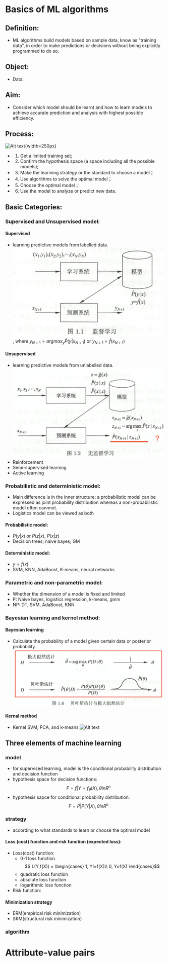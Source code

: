 # Basics of ML algorithms
## Definition: 
- ML algorithms build models based on sample data, know as "training data", in order to make predictions or decisions without being explicitly programmed to do so.
## Object:
- Data:

## Aim:
- Consider which model should be learnt and how to learn models to achieve accurate prediction and analysis with highest possible efficiency.

## Process:
![Alt text](images/1-1.png){width=250px}
- 1. Get a limited training set;
- 2. Confirm the hypothesis space (a space including all the possible models);
- 3. Make the learining strategy or the standard to choose a model；
- 4. Use algorithms to solve the optimal model；
- 5. Choose the optimal model；
- 6. Use the model to analyze or predict new data.

## Basic Categories: 
### Supervised and Unsupervised model:
#### Supervised
- learning predictive models from labelled data.
![Alt text](images/1-2.png)
, where $y_{N+1} = arg max_{y}\hat{P}(y|x_{N+1})$ or $y_{N+1} = \hat{f}(x_{N+1})$
#### Unsupervised
- learning predictive models from unlabelled data.
![Alt text](images/1-3.png)
- Reinforcement
- Semi-supervised learning
- Active learning

### Probabilistic and deterministic model:
- Main difference is in the inner structure: a probabilistic model can be expressed as joint probability distribution whereas a non-probabilistic model often cannnot. 
- Logistics model can be viewed as both
#### Probabilistic model:
- $P(y|x)$ or $P(z|x)$, $P(x|z)$
- Decision trees; naive bayes; GM
#### Deterministic model:
- $y = f(x)$
- SVM, KNN, AdaBoost, K-means, neural networks

### Parametric and non-parametric model:
- Whether the dimension of a model is fixed and limited
- P: Naive bayes, logistics regression, k-means, gmm
- NP: DT, SVM, AdaBoost, KNN

### Bayesian learning and kernel method:
#### Bayesian learning
- Calculate the probability of a model given certain data or posterior probability. 
![Alt text](images/1-4.png)
#### Kernal method
- Kernel SVM, PCA, and k-means
![Alt text](images/1-5.png)

## Three elements of machine learning
### model
- for supervised learning, model is the conditional probability distribution and decision function
- hypothesis space for decision functions:
$$ F = {f|Y=f_{\theta}(X),\theta in R^{n}} $$
- hypothesis sapce for conditional probability distribution:
$$ F = {P|P(Y|X),\theta in R^{n}} $$
### strategy
- according to what standards to learn or choose the optimal model
#### Loss (cost) function and risk function (expected loss):
- Loss(cost) function:
  - 0-1 loss function
  $$ L(Y,f(X)) = \begin{cases}
  1, Y!=f(X)\\
  0, Y=f(X)
  \end{cases}$$
  - quadratic loss function
  - absolute loss function
  - logarithmic loss function
- Risk function:
#### Minimization strategy
- ERM(empirical risk minimization)
- SRM(structural risk minimization)
### algorithm

# Attribute-value pairs
# 
